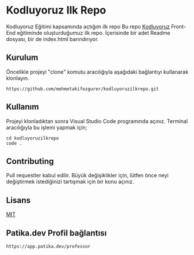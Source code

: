 # Kodluyoruz Ilk Repo
Kodluyoruz Eğitimi kapsamında açtığım ilk repo
Bu repo [Kodluyoruz](https://kodluyoruz.org/) Front-End eğitiminde oluşturduğumuz ilk repo. İçerisinde bir adet Readme dosyası, bir de index.html barındırıyor.
## Kurulum
Öncelikle projeyi "clone" komutu aracılığıyla aşağıdaki bağlantıyı kullanarak klonlayın.
```
https://github.com/mehmetakifozgurer/kodluyoruzilkrepo.git
```
## Kullanım
Projeyi klonladıktan sonra Visual Studio Code programında açınız. Terminal aracılığıyla bu işlemi yapmak için;
```
cd kodluyoruzilkrepo
code .
```
## Contributing
Pull requestler kabul edilir. Büyük değişiklikler için, lütfen önce neyi değiştirmek istediğinizi tartışmak için bir konu açınız.
## Lisans
[MIT](https://choosealicense.com/licenses/mit/)
## Patika.dev Profil bağlantısı
```
https://app.patika.dev/professor
```